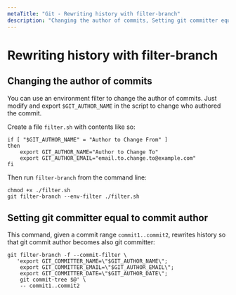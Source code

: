 ```yaml
---
metaTitle: "Git - Rewriting history with filter-branch"
description: "Changing the author of commits, Setting git committer equal to commit author"
---
```


# Rewriting history with filter-branch



## Changing the author of commits


You can use an environment filter to change the author of commits. Just modify and export `$GIT_AUTHOR_NAME` in the script to change who authored the commit.

Create a file `filter.sh` with contents like so:

```git
if [ "$GIT_AUTHOR_NAME" = "Author to Change From" ]
then
    export GIT_AUTHOR_NAME="Author to Change To"
    export GIT_AUTHOR_EMAIL="email.to.change.to@example.com"
fi

```

Then run `filter-branch` from the command line:

```git
chmod +x ./filter.sh
git filter-branch --env-filter ./filter.sh

```



## Setting git committer equal to commit author


This command, given a commit range `commit1..commit2`, rewrites history so that git commit author becomes also git committer:

```git
git filter-branch -f --commit-filter \
   'export GIT_COMMITTER_NAME=\"$GIT_AUTHOR_NAME\";
    export GIT_COMMITTER_EMAIL=\"$GIT_AUTHOR_EMAIL\";
    export GIT_COMMITTER_DATE=\"$GIT_AUTHOR_DATE\";
    git commit-tree $@' \
    -- commit1..commit2

```

